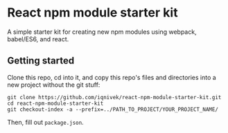 # React npm module starter kit

A simple starter kit for creating new npm modules using webpack, babel/ES6, and react.

## Getting started

Clone this repo, cd into it, and copy this repo's files and directories into a new project without the git stuff:

```
git clone https://github.com/iqnivek/react-npm-module-starter-kit.git
cd react-npm-module-starter-kit
git checkout-index -a --prefix=../PATH_TO_PROJECT/YOUR_PROJECT_NAME/
```

Then, fill out `package.json`.
